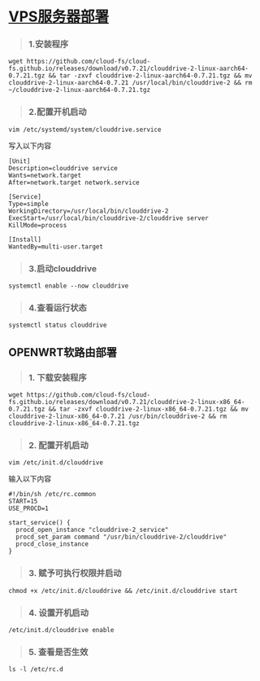 # [VPS服务器部署](https://github.com/cloud-fs/cloud-fs.github.io/releases) 

> ### 1.安装程序

```
wget https://github.com/cloud-fs/cloud-fs.github.io/releases/download/v0.7.21/clouddrive-2-linux-aarch64-0.7.21.tgz && tar -zxvf clouddrive-2-linux-aarch64-0.7.21.tgz && mv clouddrive-2-linux-aarch64-0.7.21 /usr/local/bin/clouddrive-2 && rm ~/clouddrive-2-linux-aarch64-0.7.21.tgz
```

> ### 2.配置开机启动
```
vim /etc/systemd/system/clouddrive.service
```
写入以下内容
```
[Unit]
Description=clouddrive service
Wants=network.target
After=network.target network.service

[Service]
Type=simple
WorkingDirectory=/usr/local/bin/clouddrive-2
ExecStart=/usr/local/bin/clouddrive-2/clouddrive server
KillMode=process

[Install]
WantedBy=multi-user.target
```
> ### 3.启动clouddrive

```
systemctl enable --now clouddrive
```
> ### 4.查看运行状态

```
systemctl status clouddrive
```

## OPENWRT软路由部署

> ### 1. 下载安装程序
```
wget https://github.com/cloud-fs/cloud-fs.github.io/releases/download/v0.7.21/clouddrive-2-linux-x86_64-0.7.21.tgz && tar -zxvf clouddrive-2-linux-x86_64-0.7.21.tgz && mv clouddrive-2-linux-x86_64-0.7.21 /usr/bin/clouddrive-2 && rm clouddrive-2-linux-x86_64-0.7.21.tgz
```
> ### 2. 配置开机启动
```
vim /etc/init.d/clouddrive
```
输入以下内容
```
#!/bin/sh /etc/rc.common
START=15
USE_PROCD=1

start_service() {
  procd_open_instance "clouddrive-2_service"
  procd_set_param command "/usr/bin/clouddrive-2/clouddrive"
  procd_close_instance
}
```


> ### 3. 赋予可执行权限并启动
```
chmod +x /etc/init.d/clouddrive && /etc/init.d/clouddrive start
```
> ### 4. 设置开机启动
```
/etc/init.d/clouddrive enable
```
> ### 5. 查看是否生效
```
ls -l /etc/rc.d
```
